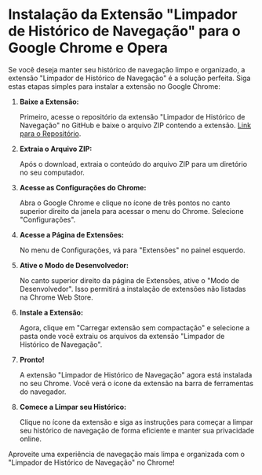 # Instalação da Extensão "Limpador de Histórico de Navegação" para o Google Chrome e Opera

Se você deseja manter seu histórico de navegação limpo e organizado, a extensão "Limpador de Histórico de Navegação" é a solução perfeita. Siga estas etapas simples para instalar a extensão no Google Chrome:

1. **Baixe a Extensão:**

   Primeiro, acesse o repositório da extensão "Limpador de Histórico de Navegação" no GitHub e baixe o arquivo ZIP contendo a extensão. [Link para o Repositório](https://github.com/Gusvioli/extencoes/tree/main/limpador).

2. **Extraia o Arquivo ZIP:**

   Após o download, extraia o conteúdo do arquivo ZIP para um diretório no seu computador.

3. **Acesse as Configurações do Chrome:**

   Abra o Google Chrome e clique no ícone de três pontos no canto superior direito da janela para acessar o menu do Chrome. Selecione "Configurações".

4. **Acesse a Página de Extensões:**

   No menu de Configurações, vá para "Extensões" no painel esquerdo.

5. **Ative o Modo de Desenvolvedor:**

   No canto superior direito da página de Extensões, ative o "Modo de Desenvolvedor". Isso permitirá a instalação de extensões não listadas na Chrome Web Store.

6. **Instale a Extensão:**

   Agora, clique em "Carregar extensão sem compactação" e selecione a pasta onde você extraiu os arquivos da extensão "Limpador de Histórico de Navegação".

7. **Pronto!**

   A extensão "Limpador de Histórico de Navegação" agora está instalada no seu Chrome. Você verá o ícone da extensão na barra de ferramentas do navegador.

8. **Comece a Limpar seu Histórico:**

   Clique no ícone da extensão e siga as instruções para começar a limpar seu histórico de navegação de forma eficiente e manter sua privacidade online.

Aproveite uma experiência de navegação mais limpa e organizada com o "Limpador de Histórico de Navegação" no Chrome!
